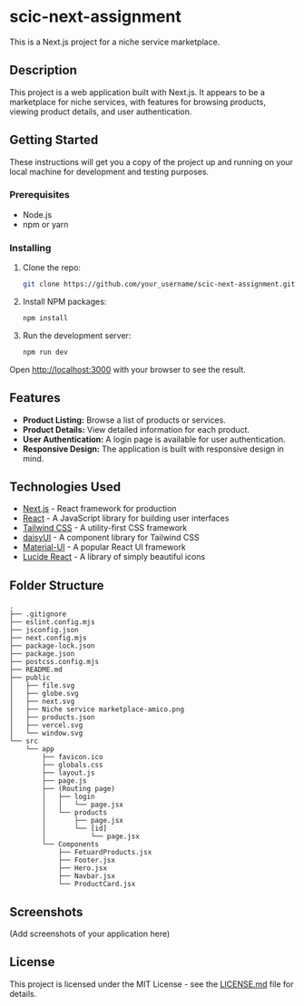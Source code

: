 # scic-next-assignment

This is a Next.js project for a niche service marketplace.

## Description

This project is a web application built with Next.js. It appears to be a marketplace for niche services, with features for browsing products, viewing product details, and user authentication.

## Getting Started

These instructions will get you a copy of the project up and running on your local machine for development and testing purposes.

### Prerequisites

* Node.js
* npm or yarn

### Installing

1. Clone the repo:
   ```sh
   git clone https://github.com/your_username/scic-next-assignment.git
   ```
2. Install NPM packages:
   ```sh
   npm install
   ```
3. Run the development server:
   ```sh
   npm run dev
   ```

Open [http://localhost:3000](http://localhost:3000) with your browser to see the result.

## Features

*   **Product Listing:** Browse a list of products or services.
*   **Product Details:** View detailed information for each product.
*   **User Authentication:** A login page is available for user authentication.
*   **Responsive Design:** The application is built with responsive design in mind.

## Technologies Used

*   [Next.js](https://nextjs.org/) - React framework for production
*   [React](https://reactjs.org/) - A JavaScript library for building user interfaces
*   [Tailwind CSS](https://tailwindcss.com/) - A utility-first CSS framework
*   [daisyUI](https://daisyui.com/) - A component library for Tailwind CSS
*   [Material-UI](https://mui.com/) - A popular React UI framework
*   [Lucide React](https://lucide.dev/) - A library of simply beautiful icons

## Folder Structure

```
.
├── .gitignore
├── eslint.config.mjs
├── jsconfig.json
├── next.config.mjs
├── package-lock.json
├── package.json
├── postcss.config.mjs
├── README.md
├── public
│   ├── file.svg
│   ├── globe.svg
│   ├── next.svg
│   ├── Niche service marketplace-amico.png
│   ├── products.json
│   ├── vercel.svg
│   └── window.svg
└── src
    └── app
        ├── favicon.ico
        ├── globals.css
        ├── layout.js
        ├── page.js
        ├── (Routing page)
        │   ├── login
        │   │   └── page.jsx
        │   └── products
        │       ├── page.jsx
        │       └── [id]
        │           └── page.jsx
        └── Components
            ├── FetuardProducts.jsx
            ├── Footer.jsx
            ├── Hero.jsx
            ├── Navbar.jsx
            └── ProductCard.jsx
```

## Screenshots

(Add screenshots of your application here)

## License

This project is licensed under the MIT License - see the [LICENSE.md](LICENSE.md) file for details.